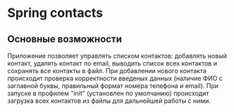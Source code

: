 # Spring contacts

## Основные возможности
Приложение позволяет управлять списком контактов: добавлять новый контакт, удалять контакт по email, выводить список всех контактов и сохранять все контакты в файл.
При добавлении нового контакта происходит проверка корректности введеных данных (наличие ФИО с заглавной буквы, правильный формат номера телефона и email).
При запуске в профилем "init" (установлен по умолчанию) происходит загрузка всех контактов из файлы для дальнейшей работы с ними.
